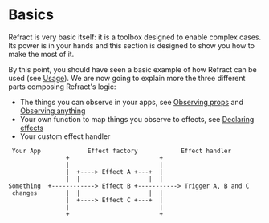# Basics


Refract is very basic itself: it is a toolbox designed to enable complex cases. Its power is in your hands and this section is designed to show you how to make the most of it.

By this point, you should have seen a basic example of how Refract can be used (see [Usage](../introduction/usage.md)). We are now going to explain more the three different parts composing Refract's logic:

- The things you can observe in your apps, see [Observing props](./observing-components.md) and [Observing anything](./observing-anything.md)
- Your own function to map things you observe to effects, see [Declaring effects](./declaring-effects.md)
- Your custom effect handler

```
 Your App             Effect factory            Effect handler
                +                         +
                |                         |
                |  +----> Effect A +---+  |
                |  |                   |  |
Something  +------------> Effect B +-----------> Trigger A, B and C
 changes        |  |                   |  |
                |  +----> Effect C +---+  |
                |                         |
                +                         +
```
